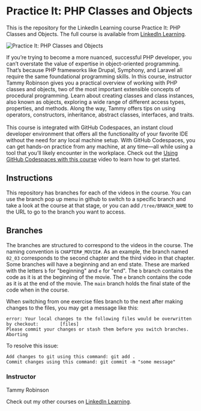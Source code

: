 # Practice It: PHP Classes and Objects 
This is the repository for the LinkedIn Learning course Practice It: PHP Classes and Objects. The full course is available from [LinkedIn Learning][lil-course-url].

![Practice It: PHP Classes and Objects ][lil-thumbnail-url]

If you’re trying to become a more nuanced, successful PHP developer, you can’t overstate the value of expertise in object-oriented programming. That’s because PHP frameworks like Drupal, Symphony, and Laravel all require the same foundational programming skills. In this course, instructor Tammy Robinson gives you a practical overview of working with PHP classes and objects, two of the most important extensible concepts of procedural programming. Learn about creating classes and class instances, also known as objects, exploring a wide range of different access types, properties, and methods. Along the way, Tammy offers tips on using operators, constructors, inheritance, abstract classes, interfaces, and traits.<br><br>This course is integrated with GitHub Codespaces, an instant cloud developer environment that offers all the functionality of your favorite IDE without the need for any local machine setup. With GitHub Codespaces, you can get hands-on practice from any machine, at any time—all while using a tool that you’ll likely encounter in the workplace. Check out the [Using GitHub Codespaces with this course][gcs-video-url] video to learn how to get started.


## Instructions
This repository has branches for each of the videos in the course. You can use the branch pop up menu in github to switch to a specific branch and take a look at the course at that stage, or you can add `/tree/BRANCH_NAME` to the URL to go to the branch you want to access.

## Branches
The branches are structured to correspond to the videos in the course. The naming convention is `CHAPTER#_MOVIE#`. As an example, the branch named `02_03` corresponds to the second chapter and the third video in that chapter. 
Some branches will have a beginning and an end state. These are marked with the letters `b` for "beginning" and `e` for "end". The `b` branch contains the code as it is at the beginning of the movie. The `e` branch contains the code as it is at the end of the movie. The `main` branch holds the final state of the code when in the course.

When switching from one exercise files branch to the next after making changes to the files, you may get a message like this:

    error: Your local changes to the following files would be overwritten by checkout:        [files]
    Please commit your changes or stash them before you switch branches.
    Aborting

To resolve this issue:
	
    Add changes to git using this command: git add .
	Commit changes using this command: git commit -m "some message"

### Instructor

Tammy Robinson

Check out my other courses on [LinkedIn Learning](https://www.linkedin.com/learning/instructors/tammy-robinson?u=104).

[lil-course-url]: https://www.linkedin.com/learning/practice-it-php
[lil-thumbnail-url]: https://media.licdn.com/dms/image/C560DAQHccFoPdOcv4g/learning-public-crop_675_1200/0/1666653260659?e=1667955600&v=beta&t=j8bNYVlacOlE2nr7KmwX-7t_4Is2D1i8Qts8qz4tZY4
[gcs-video-url]: https://www.linkedin.com/learning/practice-it-php/using-github-codespaces-with-this-course
